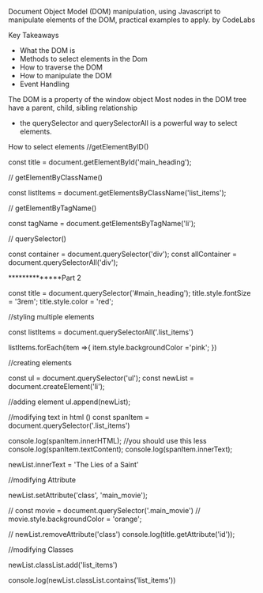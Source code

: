 Document Object Model (DOM) manipulation, using Javascript to manipulate elements of the DOM, practical examples to apply. by CodeLabs

Key Takeaways
- What the DOM is
- Methods to select elements in the Dom
- How to traverse the DOM
- How to manipulate the DOM
- Event Handling

The DOM is a property of the window object
Most nodes in the DOM tree have a parent, child, sibling relationship

- the querySelector and querySelectorAll is a powerful way to select elements.

How to select elements
//getElementByID()

const title = document.getElementById('main_heading');

// getElementByClassName()

const listItems =  document.getElementsByClassName('list_items');

// getElementByTagName()

const tagName = document.getElementsByTagName('li');

// querySelector()

const container = document.querySelector('div');
const allContainer = document.querySelectorAll('div');



**************Part 2

const title = document.querySelector('#main_heading');
title.style.fontSize = '3rem';
title.style.color = 'red';



//styling multiple elements

const listItems =  document.querySelectorAll('.list_items')

listItems.forEach(item =>{
    item.style.backgroundColor ='pink';
})


//creating elements

const ul = document.querySelector('ul');
const newList =  document.createElement('li');

//adding element
ul.append(newList);

//modifying text in html ()
const spanItem = document.querySelector('.list_items')

console.log(spanItem.innerHTML); //you should use this less
console.log(spanItem.textContent);
console.log(spanItem.innerText);

newList.innerText = 'The Lies of a Saint'


//modifying Attribute

newList.setAttribute('class', 'main_movie');

// const movie = document.querySelector('.main_movie')
// movie.style.backgroundColor = 'orange';

// newList.removeAttribute('class')
console.log(title.getAttribute('id'));

//modifying Classes

newList.classList.add('list_items')

console.log(newList.classList.contains('list_items'))

